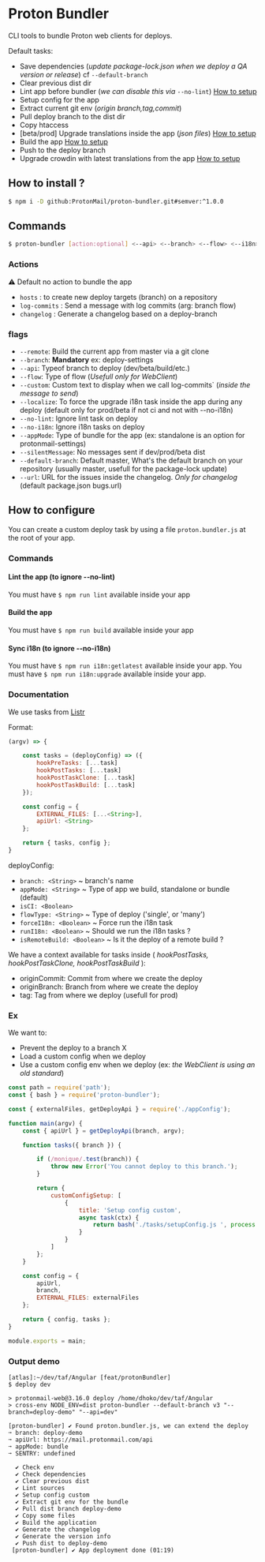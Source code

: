 # Proton Bundler

CLI tools to bundle Proton web clients for deploys.

Default tasks:
- Save dependencies (_update package-lock.json when we deploy a QA version or release_) cf `--default-branch`
- Clear previous dist dir
- Lint app before bundler (_we can disable this via_ `--no-lint`) [How to setup](https://github.com/ProtonMail/proton-bundler#Lint-the-app)
- Setup config for the app
- Extract current git env (_origin branch,tag,commit_)
- Pull deploy branch to the dist dir
- Copy htaccess
- [beta/prod] Upgrade translations inside the app (_json files_) [How to setup](https://github.com/ProtonMail/proton-bundler#Sync-i18n)
- Build the app [How to setup](https://github.com/ProtonMail/proton-bundler#Build-the-app)
- Push to the deploy branch
- Upgrade crowdin with latest translations from the app [How to setup](https://github.com/ProtonMail/proton-bundler#Sync-i18n)

## How to install ?

```sh
$ npm i -D github:ProtonMail/proton-bundler.git#semver:^1.0.0
``` 

## Commands

```sh
$ proton-bundler [action:optional] <--api> <--branch> <--flow> <--i18n> <--appMode> <--default-branch>
``` 

### Actions

:warning: Default no action to bundle the app

- `hosts` : to create new deploy targets (branch) on a repository
- `log-commits` : Send a message with log commits (arg: branch flow)
- `changelog` : Generate a changelog based on a deploy-branch

### flags
- `--remote`: Build the current app from master via a git clone
- `--branch`: **Mandatory** ex: deploy-settings 
- `--api`: Typeof branch to deploy (dev/beta/build/etc.)
- `--flow`: Type of flow (_Usefull only for WebClient_)
- `--custom`: Custom text to display when we call log-commits` (_inside the message to send_)
- `--localize`: To force the upgrade i18n task inside the app during any deploy (default only for prod/beta if not ci and not with --no-i18n)
- `--no-lint`: Ignore lint task on deploy
- `--no-i18n`: Ignore i18n tasks on deploy
- `--appMode`: Type of bundle for the app (ex: standalone is an option for protonmail-settings)
- `--silentMessage`: No messages sent if dev/prod/beta dist
- `--default-branch`: Default master, What's the default branch on your repository (usually master, usefull for the package-lock update)
- `--url`: URL for the issues inside the changelog. _Only for changelog_ (default package.json bugs.url)


## How to configure

You can create a custom deploy task by using a file `proton.bundler.js` at the root of your app.

### Commands

#### Lint the app (to ignore --no-lint)

You must have `$ npm run lint` available inside your app

#### Build the app

You must have `$ npm run build` available inside your app

#### Sync i18n (to ignore --no-i18n)

You must have `$ npm run i18n:getlatest` available inside your app.
You must have `$ npm run i18n:upgrade` available inside your app.

### Documentation

We use tasks from [Listr](https://github.com/SamVerschueren/listr#usage)

Format:

```js
(argv) => {

    const tasks = (deployConfig) => ({
        hookPreTasks: [...task]
        hookPostTasks: [...task]
        hookPostTaskClone: [...task]
        hookPostTaskBuild: [...task]
    });

    const config = {
        EXTERNAL_FILES: [...<String>],
        apiUrl: <String>
    };

    return { tasks, config };
}
```

deployConfig:

- `branch: <String>` ~ branch's name
- `appMode: <String>` ~ Type of app we build, standalone or bundle (default)
- `isCI: <Boolean>`
- `flowType: <String>` ~ Type of deploy ('single', or 'many')
- `forceI18n: <Boolean>` ~ Force run the i18n task
- `runI18n: <Boolean>` ~ Should we run the i18n tasks ?
- `isRemoteBuild: <Boolean>` ~ Is it the deploy of a remote build ?

We have a context available for tasks inside ( _hookPostTasks, hookPostTaskClone, hookPostTaskBuild_ ):

- originCommit: Commit from where we create the deploy
- originBranch: Branch from where we create the deploy
- tag: Tag from where we deploy (usefull for prod)

### Ex

We want to:
- Prevent the deploy to a branch X
- Load a custom config when we deploy
- Use a custom config env when we deploy (ex: _the WebClient is using an old standard_)

```js
const path = require('path');
const { bash } = require('proton-bundler');

const { externalFiles, getDeployApi } = require('./appConfig');

function main(argv) {
    const { apiUrl } = getDeployApi(branch, argv);

    function tasks({ branch }) {

        if (/monique/.test(branch)) {
            throw new Error('You cannot deploy to this branch.');
        }

        return {
            customConfigSetup: [
                {
                    title: 'Setup config custom',
                    async task(ctx) {
                        return bash('./tasks/setupConfig.js ', process.argv.slice(2));
                    }
                }
            ]
        };
    }

    const config = {
        apiUrl,
        branch,
        EXTERNAL_FILES: externalFiles
    };

    return { config, tasks };
}

module.exports = main;
```

### Output demo

```shell
[atlas]:~/dev/taf/Angular [feat/protonBundler]
$ deploy dev

> protonmail-web@3.16.0 deploy /home/dhoko/dev/taf/Angular
> cross-env NODE_ENV=dist proton-bundler --default-branch v3 "--branch=deploy-demo" "--api=dev"

[proton-bundler] ✔ Found proton.bundler.js, we can extend the deploy
➙ branch: deploy-demo
➙ apiUrl: https://mail.protonmail.com/api
➙ appMode: bundle
➙ SENTRY: undefined

  ✔ Check env
  ✔ Check dependencies
  ✔ Clear previous dist
  ✔ Lint sources
  ✔ Setup config custom
  ✔ Extract git env for the bundle
  ✔ Pull dist branch deploy-demo
  ✔ Copy some files
  ✔ Build the application
  ✔ Generate the changelog
  ✔ Generate the version info
  ✔ Push dist to deploy-demo
 [proton-bundler] ✔ App deployment done (01:19)
```
